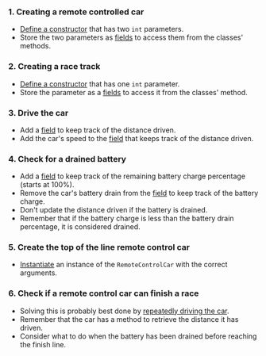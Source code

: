 ### 1. Creating a remote controlled car

- [Define a constructor][constructor-syntax] that has two `int` parameters.
- Store the two parameters as [fields][fields] to access them from the classes' methods.

### 2. Creating a race track

- [Define a constructor][constructor-syntax] that has one `int` parameter.
- Store the parameter as a [fields][fields] to access it from the classes' method.

### 3. Drive the car

- Add a [field][fields] to keep track of the distance driven.
- Add the car's speed to the [field][fields] that keeps track of the distance driven.

### 4. Check for a drained battery

- Add a [field][fields] to keep track of the remaining battery charge percentage (starts at 100%).
- Remove the car's battery drain from the [field][fields] to keep track of the battery charge.
- Don't update the distance driven if the battery is drained.
- Remember that if the battery charge is less than the battery drain percentage, it is considered drained.

### 5. Create the top of the line remote control car

- [Instantiate][instance-constructors] an instance of the `RemoteControlCar` with the correct arguments.

### 6. Check if a remote control car can finish a race

- Solving this is probably best done by [repeatedly driving the car][while].
- Remember that the car has a method to retrieve the distance it has driven.
- Consider what to do when the battery has been drained before reaching the finish line.

[constructor-syntax]: https://docs.microsoft.com/en-us/dotnet/csharp/programming-guide/classes-and-structs/constructors#constructor-syntax
[instance-constructors]: https://docs.microsoft.com/en-us/dotnet/csharp/programming-guide/classes-and-structs/instance-constructors
[while]: https://docs.microsoft.com/en-us/dotnet/csharp/language-reference/keywords/while
[fields]: https://docs.microsoft.com/en-us/dotnet/csharp/programming-guide/classes-and-structs/fields
